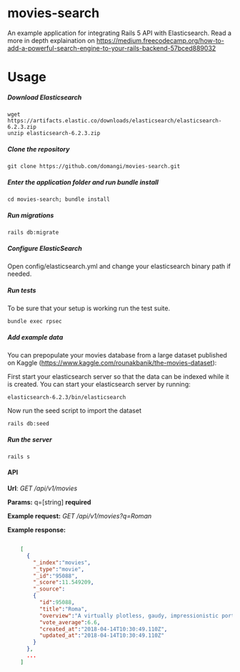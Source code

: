 # movies-search

An example application for integrating Rails 5 API with Elasticsearch.
Read a more in depth explaination on https://medium.freecodecamp.org/how-to-add-a-powerful-search-engine-to-your-rails-backend-57bced889032

# Usage

##### Download Elasticsearch

    wget https://artifacts.elastic.co/downloads/elasticsearch/elasticsearch-6.2.3.zip
    unzip elasticsearch-6.2.3.zip

##### Clone the repository

    git clone https://github.com/domangi/movies-search.git

##### Enter the application folder and run bundle install

    cd movies-search; bundle install

##### Run migrations

    rails db:migrate

##### Configure ElasticSearch

Open config/elasticsearch.yml and change your elasticsearch binary path if needed.

##### Run tests

To be sure that your setup is working run the test suite.

    bundle exec rpsec

##### Add example data

You can prepopulate your movies database from a large dataset published on Kaggle (https://www.kaggle.com/rounakbanik/the-movies-dataset):

First start your elasticsearch server so that the data can be indexed while it is created. You can start your elasticsearch server by running:

    elasticsearch-6.2.3/bin/elasticsearch

Now run the seed script to import the dataset

    rails db:seed

##### Run the server

    rails s

#### API

**Url**: *GET /api/v1/movies*

**Params:** q=[string] **required**

**Example request:** *GET /api/v1/movies?q=Roman*

**Example response:**

  ``` JSON

      [
        {
          "_index":"movies",
          "_type":"movie",
          "_id":"95088",
          "_score":11.549209,
          "_source":
          {
            "id":95088,
            "title":"Roma",
            "overview":"A virtually plotless, gaudy, impressionistic portrait of Rome through the eyes of one of its most famous citizens.", "image_url":"https://image.tmdb.org/t/p/w300/rqK75R3tTz2iWU0AQ6tLz3KMOU1.jpg",
            "vote_average":6.6,
            "created_at":"2018-04-14T10:30:49.110Z",
            "updated_at":"2018-04-14T10:30:49.110Z"
          }
        },
        ...
      ]

  ```
